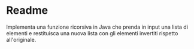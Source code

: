 # Readme
Implementa una funzione ricorsiva in Java che prenda in
input una lista di elementi e restituisca una nuova lista con gli elementi invertiti rispetto all'originale.
